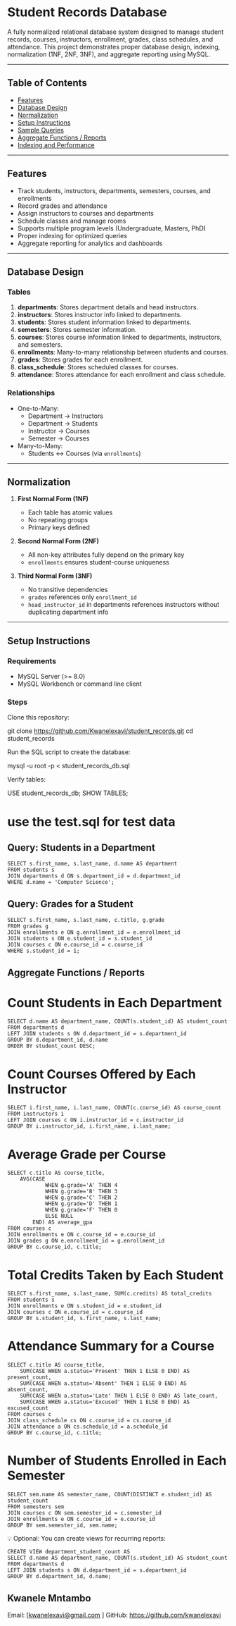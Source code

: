 # Student Records Database

A fully normalized relational database system designed to manage student records, courses, instructors, enrollment, grades, class schedules, and attendance. This project demonstrates proper database design, indexing, normalization (1NF, 2NF, 3NF), and aggregate reporting using MySQL.

---

## Table of Contents

- [Features](#features)  
- [Database Design](#database-design)  
- [Normalization](#normalization)  
- [Setup Instructions](#setup-instructions)  
- [Sample Queries](#sample-queries)  
- [Aggregate Functions / Reports](#aggregate-functions--reports)  
- [Indexing and Performance](#indexing-and-performance)  

---

## Features

- Track students, instructors, departments, semesters, courses, and enrollments  
- Record grades and attendance  
- Assign instructors to courses and departments  
- Schedule classes and manage rooms  
- Supports multiple program levels (Undergraduate, Masters, PhD)  
- Proper indexing for optimized queries  
- Aggregate reporting for analytics and dashboards  

---

## Database Design

### Tables

1. **departments**: Stores department details and head instructors.  
2. **instructors**: Stores instructor info linked to departments.  
3. **students**: Stores student information linked to departments.  
4. **semesters**: Stores semester information.  
5. **courses**: Stores course information linked to departments, instructors, and semesters.  
6. **enrollments**: Many-to-many relationship between students and courses.  
7. **grades**: Stores grades for each enrollment.  
8. **class_schedule**: Stores scheduled classes for courses.  
9. **attendance**: Stores attendance for each enrollment and class schedule.  

### Relationships

- One-to-Many:  
  - Department → Instructors  
  - Department → Students  
  - Instructor → Courses  
  - Semester → Courses  
- Many-to-Many:  
  - Students ↔ Courses (via `enrollments`)  

---

## Normalization

1. **First Normal Form (1NF)**  
   - Each table has atomic values  
   - No repeating groups  
   - Primary keys defined  

2. **Second Normal Form (2NF)**  
   - All non-key attributes fully depend on the primary key  
   - `enrollments` ensures student-course uniqueness  

3. **Third Normal Form (3NF)**  
   - No transitive dependencies  
   - `grades` references only `enrollment_id`  
   - `head_instructor_id` in departments references instructors without duplicating department info  

---

## Setup Instructions

### Requirements

- MySQL Server (>= 8.0)  
- MySQL Workbench or command line client  

### Steps

Clone this repository:


git clone https://github.com/Kwanelexavi/student_records.git
cd student_records

Run the SQL script to create the database:

mysql -u root -p < student_records_db.sql


Verify tables:

USE student_records_db;
SHOW TABLES;

# use the test.sql for test data

## Query: Students in a Department
    SELECT s.first_name, s.last_name, d.name AS department
    FROM students s
    JOIN departments d ON s.department_id = d.department_id
    WHERE d.name = 'Computer Science';

## Query: Grades for a Student
    SELECT s.first_name, s.last_name, c.title, g.grade
    FROM grades g
    JOIN enrollments e ON g.enrollment_id = e.enrollment_id
    JOIN students s ON e.student_id = s.student_id
    JOIN courses c ON e.course_id = c.course_id
    WHERE s.student_id = 1;

## Aggregate Functions / Reports
# Count Students in Each Department

    SELECT d.name AS department_name, COUNT(s.student_id) AS student_count
    FROM departments d
    LEFT JOIN students s ON d.department_id = s.department_id
    GROUP BY d.department_id, d.name
    ORDER BY student_count DESC;

# Count Courses Offered by Each Instructor

    SELECT i.first_name, i.last_name, COUNT(c.course_id) AS course_count
    FROM instructors i
    LEFT JOIN courses c ON i.instructor_id = c.instructor_id
    GROUP BY i.instructor_id, i.first_name, i.last_name;

# Average Grade per Course

    SELECT c.title AS course_title,
        AVG(CASE 
                WHEN g.grade='A' THEN 4
                WHEN g.grade='B' THEN 3
                WHEN g.grade='C' THEN 2
                WHEN g.grade='D' THEN 1
                WHEN g.grade='F' THEN 0
                ELSE NULL
            END) AS average_gpa
    FROM courses c
    JOIN enrollments e ON c.course_id = e.course_id
    JOIN grades g ON e.enrollment_id = g.enrollment_id
    GROUP BY c.course_id, c.title;

# Total Credits Taken by Each Student
   
    SELECT s.first_name, s.last_name, SUM(c.credits) AS total_credits
    FROM students s
    JOIN enrollments e ON s.student_id = e.student_id
    JOIN courses c ON e.course_id = c.course_id
    GROUP BY s.student_id, s.first_name, s.last_name;

# Attendance Summary for a Course
   
    SELECT c.title AS course_title,
        SUM(CASE WHEN a.status='Present' THEN 1 ELSE 0 END) AS present_count,
        SUM(CASE WHEN a.status='Absent' THEN 1 ELSE 0 END) AS absent_count,
        SUM(CASE WHEN a.status='Late' THEN 1 ELSE 0 END) AS late_count,
        SUM(CASE WHEN a.status='Excused' THEN 1 ELSE 0 END) AS excused_count
    FROM courses c
    JOIN class_schedule cs ON c.course_id = cs.course_id
    JOIN attendance a ON cs.schedule_id = a.schedule_id
    GROUP BY c.course_id, c.title;

# Number of Students Enrolled in Each Semester
   
    SELECT sem.name AS semester_name, COUNT(DISTINCT e.student_id) AS student_count
    FROM semesters sem
    JOIN courses c ON sem.semester_id = c.semester_id
    JOIN enrollments e ON c.course_id = e.course_id
    GROUP BY sem.semester_id, sem.name;


💡 Optional: You can create views for recurring reports:

    CREATE VIEW department_student_count AS
    SELECT d.name AS department_name, COUNT(s.student_id) AS student_count
    FROM departments d
    LEFT JOIN students s ON d.department_id = s.department_id
    GROUP BY d.department_id, d.name;


## Kwanele Mntambo
Email: [kwanelexavi@gmail.com
]
GitHub: https://github.com/kwanelexavi

